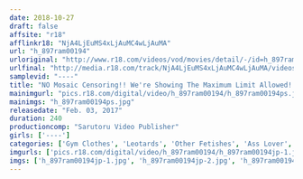 ```yaml
---
date: 2018-10-27
draft: false
affsite: "r18"
afflinkr18: "NjA4LjEuMS4xLjAuMC4wLjAuMA"
url: "h_897ram00194"
urloriginal: "http://www.r18.com/videos/vod/movies/detail/-/id=h_897ram00194"
urlfinal: "http://media.r18.com/track/NjA4LjEuMS4xLjAuMC4wLjAuMA/videos/vod/movies/detail/-/id=h_897ram00194"
samplevid: "----"
title: "NO Mosaic Censoring!! We're Showing The Maximum Limit Allowed!! Ultra Up Close And Personal Angles!! Fully Clothed Pussy Action A Cameltoe Collection 12 Ladies/4 Hours vol. 2"
mainimgurl: "pics.r18.com/digital/video/h_897ram00194/h_897ram00194ps.jpg"
mainimgs: "h_897ram00194ps.jpg"
releasedate: "Feb. 03, 2017"
duration: 240
productioncomp: "Sarutoru Video Publisher"
girls: ['----']
categories: ['Gym Clothes', 'Leotards', 'Other Fetishes', 'Ass Lover', 'Genital Close-Up', 'Amateur', 'Non-nude Erotica', 'Sex Toys', 'Compilation', 'Over 4 Hours']
imgurls: ['pics.r18.com/digital/video/h_897ram00194/h_897ram00194jp-1.jpg', 'pics.r18.com/digital/video/h_897ram00194/h_897ram00194jp-2.jpg', 'pics.r18.com/digital/video/h_897ram00194/h_897ram00194jp-3.jpg', 'pics.r18.com/digital/video/h_897ram00194/h_897ram00194jp-4.jpg', 'pics.r18.com/digital/video/h_897ram00194/h_897ram00194jp-5.jpg', 'pics.r18.com/digital/video/h_897ram00194/h_897ram00194jp-6.jpg', 'pics.r18.com/digital/video/h_897ram00194/h_897ram00194jp-7.jpg', 'pics.r18.com/digital/video/h_897ram00194/h_897ram00194jp-8.jpg', 'pics.r18.com/digital/video/h_897ram00194/h_897ram00194jp-9.jpg', 'pics.r18.com/digital/video/h_897ram00194/h_897ram00194jp-10.jpg', 'pics.r18.com/digital/video/h_897ram00194/h_897ram00194jp-11.jpg', 'pics.r18.com/digital/video/h_897ram00194/h_897ram00194jp-12.jpg', 'pics.r18.com/digital/video/h_897ram00194/h_897ram00194jp-13.jpg', 'pics.r18.com/digital/video/h_897ram00194/h_897ram00194jp-14.jpg', 'pics.r18.com/digital/video/h_897ram00194/h_897ram00194jp-15.jpg', 'pics.r18.com/digital/video/h_897ram00194/h_897ram00194jp-16.jpg', 'pics.r18.com/digital/video/h_897ram00194/h_897ram00194jp-17.jpg', 'pics.r18.com/digital/video/h_897ram00194/h_897ram00194jp-18.jpg', 'pics.r18.com/digital/video/h_897ram00194/h_897ram00194jp-19.jpg', 'pics.r18.com/digital/video/h_897ram00194/h_897ram00194jp-20.jpg']
imgs: ['h_897ram00194jp-1.jpg', 'h_897ram00194jp-2.jpg', 'h_897ram00194jp-3.jpg', 'h_897ram00194jp-4.jpg', 'h_897ram00194jp-5.jpg', 'h_897ram00194jp-6.jpg', 'h_897ram00194jp-7.jpg', 'h_897ram00194jp-8.jpg', 'h_897ram00194jp-9.jpg', 'h_897ram00194jp-10.jpg', 'h_897ram00194jp-11.jpg', 'h_897ram00194jp-12.jpg', 'h_897ram00194jp-13.jpg', 'h_897ram00194jp-14.jpg', 'h_897ram00194jp-15.jpg', 'h_897ram00194jp-16.jpg', 'h_897ram00194jp-17.jpg', 'h_897ram00194jp-18.jpg', 'h_897ram00194jp-19.jpg', 'h_897ram00194jp-20.jpg']
---
```

